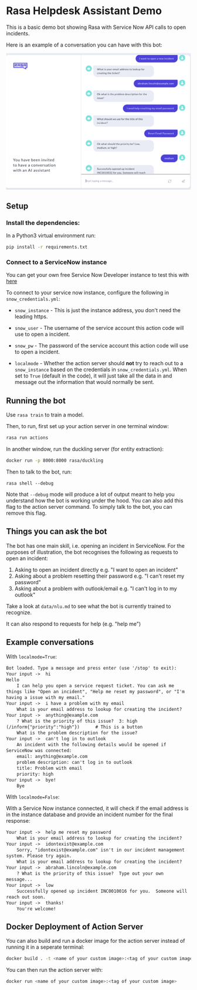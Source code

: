 # Rasa Helpdesk Assistant Demo

This is a basic demo bot showing Rasa with Service Now API calls to open incidents.  

Here is an example of a conversation you can have with this bot:

![Screenshot](./screenshots/demo_ss.png?raw=true)

## Setup
### Install the dependencies:

In a Python3 virtual environment run:
```bash
pip install -r requirements.txt
```

### Connect to a ServiceNow instance

You can get your own free Service Now Developer instance to test this with [here](https://developer.servicenow.com/app.do#!/home)

To connect to your service now instance, configure the following in `snow_credentials.yml`:

- `snow_instance` - This is just the instance address, you don't need the leading https.

- `snow_user` - The username of the service account this action code will use to open a incident.

- `snow_pw` - The password of the service account this action code will use to open a incident.

- `localmode` -  Whether the action server should **not** try to reach out to a `snow_instance` based on the credentials in `snow_credentials.yml`. When set to `True` (default in the code), it will just take all the data in and message out the information that would normally be sent. 


## Running the bot

Use `rasa train` to train a model.

Then, to run, first set up your action server in one terminal window:
```bash
rasa run actions
```

In another window, run the duckling server (for entity extraction):
```bash
docker run -p 8000:8000 rasa/duckling
```

Then to talk to the bot, run:
```
rasa shell --debug
```


Note that `--debug` mode will produce a lot of output meant to help you understand how the bot is working 
under the hood. You can also add this flag to the action server command. To simply talk to the bot, you can remove this flag.


## Things you can ask the bot

The bot has one main skill, i.e. opening an incident in ServiceNow.
For the purposes of illustration, the bot recognises the following as requests to open an incident:
1. Asking to open an incident directly e.g. "I want to open an incident"
2. Asking about a problem resetting their password e.g. "I can't reset my password"
3. Asking about a problem with outlook/email e.g. "I can't log in to my outlook"

Take a look at `data/nlu.md` to see what the bot is currently trained to recognize.

It can also respond to requests for help (e.g. "help me")



## Example conversations
With `localmode=True`: 

```
Bot loaded. Type a message and press enter (use '/stop' to exit): 
Your input ->  hi                                                                                                                              
Hello
    I can help you open a service request ticket. You can ask me things like "Open an incident", "Help me reset my password", or "I'm having a issue with my email."
Your input ->  i have a problem with my email                                                                                                  
    What is your email address to lookup for creating the incident?
Your input ->  anything@example.com                                                                                                            
    ? What is the priority of this issue?  3: high (/inform{"priority":"high"})      # This is a button                                                                
    What is the problem description for the issue?
Your input ->  can't log in to outlook                                                                                                         
    An incident with the following details would be opened if ServiceNow was connected:
    email: anything@example.com
    problem description: can't log in to outlook
    title: Problem with email
    priority: high
Your input ->  bye!                                                                                                                            
    Bye

```
With `localmode=False`:

With a Service Now instance connected, it will check if the email address is in the instance database and provide an incident number for the final response:

```
Your input ->  help me reset my password                                                                    
    What is your email address to lookup for creating the incident?
Your input ->  idontexist@example.com                                                                       
    Sorry, "idontexist@example.com" isn't in our incident management system. Please try again.
    What is your email address to lookup for creating the incident?
Your input ->  abraham.lincoln@example.com                                                                  
    ? What is the priority of this issue?  Type out your own message...                                         
Your input ->  low                                                                                          
    Successfully opened up incident INC0010016 for you.  Someone will reach out soon.
Your input ->  thanks!                                                                                      
    You're welcome!
```


## Docker Deployment of Action Server
You can also build and run a docker image for the action server instead of running it in a seperate terminal:

```bash
docker build . -t <name of your custom image>:<tag of your custom image>
```

You can then run the action server with:

```bash
docker run <name of your custom image>:<tag of your custom image>
```

